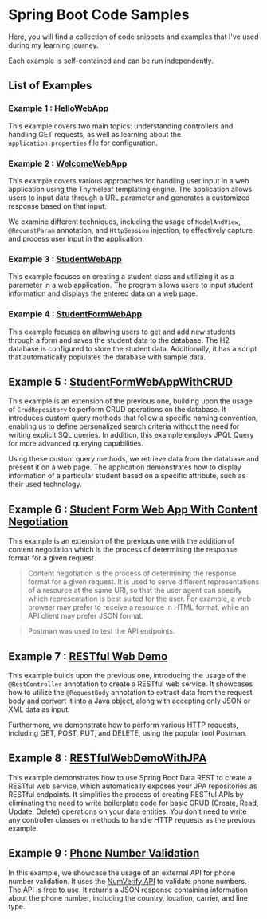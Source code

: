 # Spring Boot Code Samples

Here, you will find a collection of code snippets and examples that I've used during my learning journey. 

Each example is self-contained and can be run independently. 

## List of Examples

### Example 1 : [HelloWebApp](HelloWebApp)

This example covers two main topics: understanding controllers and handling GET requests, as well as learning about the `application.properties` file for configuration.

### Example 2 : [WelcomeWebApp](WelcomeWebApp)

This example covers various approaches for handling user input in a web application using the Thymeleaf templating engine. The application allows users to input data through a URL parameter and generates a customized response based on that input.

We examine different techniques, including the usage of `ModelAndView`, `@RequestParam` annotation, and `HttpSession` injection, to effectively capture and process user input in the application.

### Example 3 : [StudentWebApp](StudentWebApp)

This example focuses on creating a student class and utilizing it as a parameter in a web application. The program allows users to input student information and displays the entered data on a web page.

### Example 4 : [StudentFormWebApp](StudentFormWebApp)

This example focuses on allowing users to get and add new students through a form and saves the student data to the database. The H2 database is configured to store the student data. Additionally, it has a script that automatically populates the database with sample data.

## Example 5 : [StudentFormWebAppWithCRUD](StudentFormWebAppWithCRUD)
 
This example is an extension of the previous one, building upon the usage of `CrudRepository` to perform CRUD operations on the database. It introduces custom query methods that follow a specific naming convention, enabling us to define personalized search criteria without the need for writing explicit SQL queries. In addition, this example employs JPQL Query for more advanced querying capabilities.

Using these custom query methods, we retrieve data from the database and present it on a web page. The application demonstrates how to display information of a particular student based on a specific attribute, such as their used technology.


## Example 6 : [Student Form Web App With Content Negotiation](StudentFormWebAppWithContentNegotiation)

This example is an extension of the previous one with the addition of content negotiation which is the process of determining the response format for a given request.

> Content negotiation is the process of determining the response format for a given request. It is used to serve different representations of a resource at the same URI, so that the user agent can specify which representation is best suited for the user. For example, a web browser may prefer to receive a resource in HTML format, while an API client may prefer JSON format.

> Postman was used to test the API endpoints.

## Example 7 : [RESTful Web Demo](RESTfulWebDemo)

This example builds upon the previous one, introducing the usage of the `@RestController` annotation to create a RESTful web service. It showcases how to utilize the `@RequestBody` annotation to extract data from the request body and convert it into a Java object, along with accepting only JSON or XML data as input. 

Furthermore, we demonstrate how to perform various HTTP requests, including GET, POST, PUT, and DELETE, using the popular tool Postman. 

## Example 8 : [RESTfulWebDemoWithJPA](RESTfulWebDemoWithJPA)

This example demonstrates how to use Spring Boot Data REST to create a RESTful web service, which automatically exposes your JPA repositories as RESTful endpoints. It simplifies the process of creating RESTful APIs by eliminating the need to write boilerplate code for basic CRUD (Create, Read, Update, Delete) operations on your data entities. You don't need to write any controller classes or methods to handle HTTP requests as the previous example.

## Example 9 : [Phone Number Validation](PhoneNumberValidation)

In this example, we showcase the usage of an external API for phone number validation. It uses the [NumVerify API](https://numverify.com/) to validate phone numbers. The API is free to use. It returns a JSON response containing information about the phone number, including the country, location, carrier, and line type.
